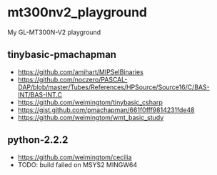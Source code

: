# mt300nv2_playground
My GL-MT300N-V2 playground

## tinybasic-pmachapman    
* https://github.com/amihart/MIPSelBinaries  
* https://github.com/noczero/PASCAL-DAP/blob/master/Tubes/References/HPSource/Source16/C/BAS-INT/BAS-INT.C  
* https://github.com/weimingtom/tinybasic_csharp  
* https://gist.github.com/pmachapman/661f0fff9814231fde48  
* https://github.com/weimingtom/wmt_basic_study  

## python-2.2.2  
* https://github.com/weimingtom/cecilia  
* TODO: build failed on MSYS2 MINGW64  
